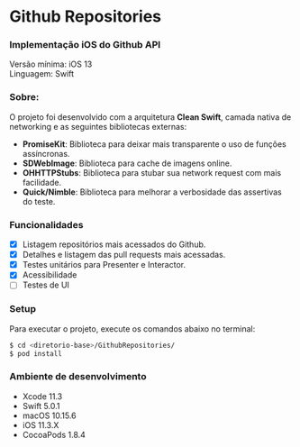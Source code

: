 # 

# Github Repositories
### Implementação iOS do Github API

Versão mínima: iOS 13</br>
Linguagem: Swift</br>

### Sobre:

O projeto foi desenvolvido com a arquitetura **Clean Swift**, camada nativa de networking e as seguintes bibliotecas externas:</br>
- **PromiseKit**: Biblioteca para deixar mais transparente o uso de funções assíncronas.
- **SDWebImage**: Biblioteca para cache de imagens online.
- **OHHTTPStubs**: Biblioteca para stubar sua network request com mais facilidade.
- **Quick/Nimble**: Biblioteca para melhorar a verbosidade das assertivas do teste.

### Funcionalidades
- [x] Listagem repositórios mais acessados do Github.
- [x] Detalhes e listagem das pull requests mais acessadas.
- [x] Testes unitários para Presenter e Interactor.
- [x] Acessibilidade
- [ ] Testes de UI

### Setup

Para executar o projeto, execute os comandos abaixo no terminal:
```sh
$ cd <diretorio-base>/GithubRepositories/
$ pod install
```

### Ambiente de desenvolvimento
- Xcode 11.3
- Swift 5.0.1
- macOS 10.15.6
- iOS 11.3.X
- CocoaPods 1.8.4

